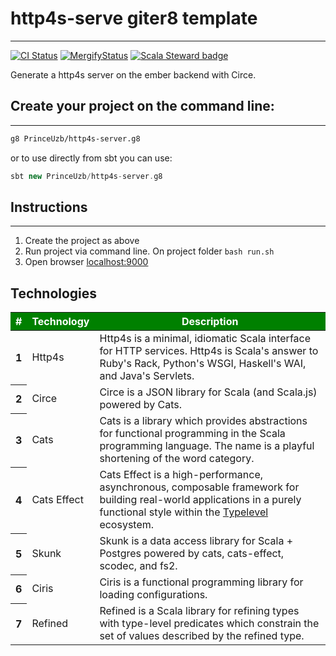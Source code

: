 # http4s-serve giter8 template

-------------
[![CI Status](https://github.com/PrinceUzb/http4s-server.g8/workflows/Build/badge.svg?branch=main)](https://github.com/PrinceUzb/http4s-server.g8/actions?query=branch%3Amaster++)
[![MergifyStatus](https://img.shields.io/endpoint.svg?url=https://gh.mergify.io/badges/PrinceUzb/http4s-server.g8&style=flat)](https://mergify.io)
[![Scala Steward badge](https://img.shields.io/badge/Scala_Steward-helping-brightgreen.svg?style=flat&logo=data:image/png;base64,iVBORw0KGgoAAAANSUhEUgAAAA4AAAAQCAMAAAARSr4IAAAAVFBMVEUAAACHjojlOy5NWlrKzcYRKjGFjIbp293YycuLa3pYY2LSqql4f3pCUFTgSjNodYRmcXUsPD/NTTbjRS+2jomhgnzNc223cGvZS0HaSD0XLjbaSjElhIr+AAAAAXRSTlMAQObYZgAAAHlJREFUCNdNyosOwyAIhWHAQS1Vt7a77/3fcxxdmv0xwmckutAR1nkm4ggbyEcg/wWmlGLDAA3oL50xi6fk5ffZ3E2E3QfZDCcCN2YtbEWZt+Drc6u6rlqv7Uk0LdKqqr5rk2UCRXOk0vmQKGfc94nOJyQjouF9H/wCc9gECEYfONoAAAAASUVORK5CYII=)](https://scala-steward.org)

Generate a http4s server on the ember backend with Circe.

## Create your project on the command line:

--------------
 ```bash 
g8 PrinceUzb/http4s-server.g8
```

or to use directly from sbt you can use:
 ```sbt 
sbt new PrinceUzb/http4s-server.g8
```
## Instructions

---------------
1. Create the project as above
2. Run project via command line. On project folder `bash run.sh`
3. Open browser [localhost:9000](http://localhost:9000/)

## Technologies

<table>
  <thead style="background: green">
    <tr style="color: white">
      <th>#</th>
      <th>Technology</th>
      <th>Description</th>
    </tr>
  </thead>
  <tbody>
    <tr>
      <th>1</th>
      <td>Http4s</td>
      <td>Http4s is a minimal, idiomatic Scala interface for HTTP services. Http4s is Scala's answer to Ruby's Rack, Python's WSGI, Haskell's WAI, and Java's Servlets.</td>
    </tr>
    <tr>
      <th>2</th>
      <td>Circe</td>
      <td>Circe is a JSON library for Scala (and Scala.js) powered by Cats.</td>
    </tr>
    <tr>
      <th>3</th>
      <td>Cats</td>
      <td>Cats is a library which provides abstractions for functional programming in the Scala programming language. The name is a playful shortening of the word category.</td>
    </tr>
    <tr>
      <th>4</th>
      <td>Cats Effect</td>
      <td>Cats Effect is a high-performance, asynchronous, composable framework for building real-world applications in a purely functional style within the <a href="https://typelevel.org/">Typelevel</a> ecosystem.</td>
    </tr>
    <tr>
      <th>5</th>
      <td>Skunk</td>
      <td>Skunk is a data access library for Scala + Postgres powered by cats, cats-effect, scodec, and fs2.</td>
    </tr>
    <tr>
      <th>6</th>
      <td>Ciris</td>
      <td>Ciris is a functional programming library for loading configurations.</td>
    </tr>
    <tr>
      <th>7</th>
      <td>Refined</td>
      <td>Refined is a Scala library for refining types with type-level predicates which constrain the set of values described by the refined type. </td>
    </tr>
  </tbody>
</table>